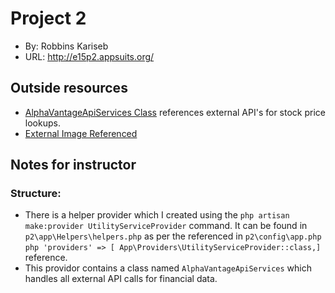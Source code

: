 # Project 2

- By: Robbins Kariseb
- URL: <http://e15p2.appsuits.org/>

## Outside resources

- [AlphaVantageApiServices Class](https://www.alphavantage.co/) references external API's for stock price lookups.
- [External Image Referenced]([https://www.indiamart.com/proddetail/jackpot-tips-stocks-and-mcx-21866852073.html](https://www.indiamart.com/proddetail/jackpot-tips-stocks-and-mcx-21866852073.html))

## Notes for instructor

### Structure:

- There is a helper provider which I created using the `php artisan make:provider UtilityServiceProvider` command. It can be found in `p2\app\Helpers\helpers.php` as per the referenced in `p2\config\app.php` ```php 'providers' => [ App\Providers\UtilityServiceProvider::class,]``` reference.
- This providor contains a class named `AlphaVantageApiServices` which handles all external API calls for financial data.
